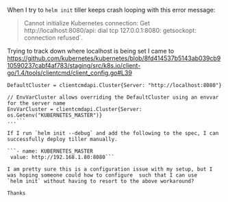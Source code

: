 When I try to `helm init` tiller keeps crash looping with this error message:

>Cannot initialize Kubernetes connection: Get http://localhost:8080/api: dial tcp 127.0.0.1:8080: getsockopt: connection refused`.

Trying to track down where localhost is being set I came to
https://github.com/kubernetes/kubernetes/blob/8fd414537b5143ab039cb910590237cabf4af783/staging/src/k8s.io/client-go/1.4/tools/clientcmd/client_config.go#L39

```...
DefaultCluster = clientcmdapi.Cluster{Server: "http://localhost:8080"}

// EnvVarCluster allows overriding the DefaultCluster using an envvar for the server name
EnvVarCluster = clientcmdapi.Cluster{Server: os.Getenv("KUBERNETES_MASTER")}
...```

If I run `helm init --debug` and add the following to the spec, I can successfully deploy tiller manually.

```- name: KUBERNETES_MASTER
 value: http://192.168.1.80:8080```

I am pretty sure this is a configuration issue with my setup, but I was hoping someone could how to configure  such that I can use
`helm init` without having to resort to the above workaround?

Thanks
